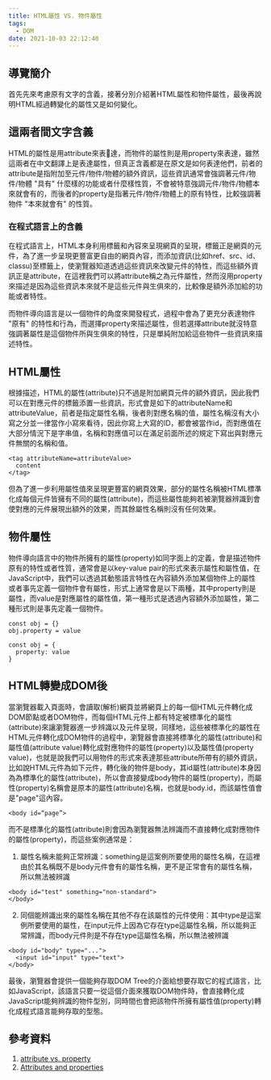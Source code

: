 ```yaml
---
title: HTML屬性 VS. 物件屬性
tags:
  - DOM
date: 2021-10-03 22:12:40
---
```




## 導覽簡介
首先先來考慮原有文字的含義，接著分別介紹著HTML屬性和物件屬性，最後再說明HTML經過轉變化的屬性又是如何變化。

## 這兩者間文字含義
HTML的屬性是用attribute來表達，而物件的屬性則是用property來表達，雖然這兩者在中文翻譯上是表達屬性，但真正含義都是在原文是如何表達他們，前者的attribute是指附加至元件/物件/物體的額外資訊，這些資訊通常會強調著元件/物件/物體 "具有" 什麼樣的功能或者什麼樣性質，不會被特意強調元件/物件/物體本來就會有的，而後者的property是指著元件/物件/物體上的原有特性，比較強調著物件 "本來就會有" 的性質。

### 在程式語言上的含義

在程式語言上，HTML本身利用標籤和內容來呈現網頁的呈現，標籤正是網頁的元件，為了進一步呈現更豐富更自由的網頁內容，而添加資訊(比如href、src、id、classu)至標籤上，使瀏覽器知道透過這些資訊來改變元件的特性，而這些額外資訊正是attribute，在這裡我們可以將attribute稱之為元件屬性，然而沒用property來描述是因為這些資訊本來就不是這些元件與生俱來的，比較像是額外添加給的功能或者特性。

而物件導向語言是以一個物件的角度來開發程式，過程中會為了更充分表達物件 "原有" 的特性和行為，而選擇property來描述屬性，但若選擇attribute就沒特意強調著屬性是這個物件所與生俱來的特性，只是單純附加給這些物件一些資訊來描述特性。

## HTML屬性
根據描述，HTML的屬性(attribute)只不過是附加網頁元件的額外資訊，因此我們可以在對應元件的標籤添置一些資訊，形式會是如下的attributeName和attributeValue，前者是指定屬性名稱，後者則對應名稱的值，屬性名稱沒有大小寫之分並一律當作小寫來看待，因此你寫上大寫的ID，都會被當作id，而對應值在大部分情況下是字串值，名稱和對應值可以在滿足前面所述的規定下寫出與對應元件無關的名稱和值。

```
<tag attributeName=attributeValue>
  content
</tag>
```

但為了進一步利用屬性值來呈現更豐富的網頁效果，部分的屬性名稱被HTML標準化成每個元件皆擁有不同的屬性(attribute)，而這些屬性能夠若被瀏覽器辨識到會使對應的元件展現出額外的效果，而其餘屬性名稱則沒有任何效果。

## 物件屬性
物件導向語言中的物件所擁有的屬性(property)如同字面上的定義，會是描述物件原有的特性或者性質，通常會是以key-value pair的形式來表示屬性和屬性值，在JavaScript中，我們可以透過其動態語言特性在內容額外添加某個物件上的屬性或者事先定義一個物件會有屬性，形式上通常會是以下兩種，其中property則是屬性，而value是對應屬性的屬性值，第一種形式是透過內容額外添加屬性，第二種形式則是事先定義一個物件。

```
const obj = {}
obj.property = value
```

```
const obj = {
  property: value
}
```


## HTML轉變成DOM後

當瀏覽器載入頁面時，會讀取(解析)網頁並將網頁上的每一個HTML元件轉化成DOM節點或者DOM物件，而每個HTML元件上都有特定被標準化的屬性(attribute)來讓瀏覽器進一步辨識以及元件呈現，同樣地，這些被標準化的屬性在HTML元件轉化成DOM物件的過程中，瀏覽器會直接將標準化的屬性(attribute)和屬性值(attribute value)轉化成對應物件的屬性(property)以及屬性值(property value)，也就是說我們可以用物件的形式來表達那些attribute所帶有的額外資訊，比如說HTML元件為如下元件，轉化後的物件是body，其id屬性(attribute)本身因為為標準化的屬性(attribute)，所以會直接變成body物件的屬性(property)，而屬性(property)名稱會是原本的屬性(attribute)名稱，也就是body.id，而該屬性值會是"page"這內容。
```
<body id=“page”>
```

而不是標準化的屬性(attribute)則會因為瀏覽器無法辨識而不直接轉化成對應物件的屬性(property)，而這些案例通常是：

1. 屬性名稱未能夠正常辨識：something是這案例所要使用的屬性名稱，在這裡由於其名稱既不是body元件會有的屬性名稱，更不是正常會有的屬性名稱，所以無法被辨識

```
<body id="test" something="non-standard">
</body>
```

2. 同個能辨識出來的屬性名稱在其他不存在該屬性的元件使用：其中type是這案例所要使用的屬性，在input元件上因為它存在type這屬性名稱，所以能夠正常辨識，而body元件則是不存在type這屬性名稱，所以無法被辨識

```
<body id="body" type="...">
  <input id="input" type="text">
</body>
```


最後，瀏覽器會提供一個能夠存取DOM Tree的介面給想要存取它的程式語言，比如JavaScript，該語言只要一從這個介面來獲取DOM物件時，會直接轉化成JavaScript能夠辨識的物件型別，同時間也會把該物件所擁有屬性值(property)轉化成程式語言能夠存取的型態。



## 參考資料
1. [attribute vs. property](https://www.researchgate.net/post/What-are-the-differences-between-attribute-and-properties)
2. [Attributes and properties](https://javascript.info/dom-attributes-and-properties)